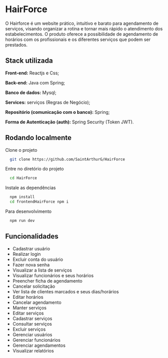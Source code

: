 
# HairForce

O Hairforce é um website prático, intuitivo e barato para agendamento de serviços, visando organizar a rotina e tornar mais rápido o atendimento dos estabelecimentos. O produto oferece a possibilidade de agendamento de horários com os profissionais e os diferentes serviços que podem ser prestados. 


## Stack utilizada

**Front-end:** Reactjs e Css;

**Back-end:** Java com Spring;

**Banco de dados:**  Mysql;

**Services:** serviços (Regras de Negócio);

**Repositório (comunicação com o banco):** Spring;

**Forma de Autenticação (auth):** Spring Security (Token JWT).



## Rodando localmente

Clone o projeto

```bash
  git clone https://github.com/SaintArthurG/HairForce
```

Entre no diretório do projeto

```bash
  cd HairForce
```

Instale as dependências

```bash
  npm install
  cd frontendHairForce npm i
```

Para desenvolvimento

```bash
  npm run dev 
```


## Funcionalidades

- Cadastrar usuário
- Realizar login
- Excluir conta do usuário
- Fazer nova senha
- Visualizar a lista de serviços
- Visualizar funcionários e seus horários
- Preencher ficha de agendamento
- Cancelar solicitação
- Ver lista de clientes marcados e seus dias/horários 
- Editar horários
- Cancelar agendamento
- Manter serviços
- Editar serviços
- Cadastrar serviços
- Consultar serviços
- Excluir serviços
- Gerenciar usuários
- Gerenciar funcionários
- Gerenciar agendamentos
- Visualizar relatórios



